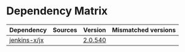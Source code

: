 # Dependency Matrix

Dependency | Sources | Version | Mismatched versions
---------- | ------- | ------- | -------------------
[jenkins-x/jx](https://github.com/jenkins-x/jx.git) |  | [2.0.540](https://github.com/jenkins-x/jx/releases/tag/v2.0.540) | 
